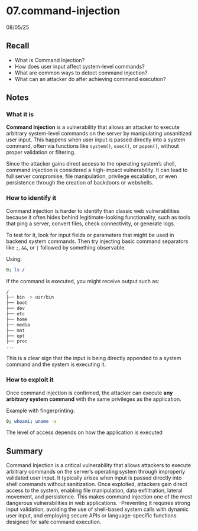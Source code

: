 # 07.command-injection

08/05/25

## Recall

- What is Command Injection?
- How does user input affect system-level commands?
- What are common ways to detect command injection?
- What can an attacker do after achieving command execution?

## Notes

### What it is

**Command Injection** is a vulnerability that allows an attacker to execute arbitrary system-level commands on the server by manipulating unsanitized user input. This happens when user input is passed directly into a system command, often via functions like `system()`, `exec()`, or `popen()`, without proper validation or filtering.

Since the attacker gains direct access to the operating system’s shell, command injection is considered a high-impact vulnerability. It can lead to full server compromise, file manipulation, privilege escalation, or even persistence through the creation of backdoors or webshells.

### How to identify it

Command injection is harder to identify than classic web vulnerabilities because it often hides behind legitimate-looking functionality, such as tools that ping a server, convert files, check connectivity, or generate logs.

To test for it, look for input fields or parameters that might be used in backend system commands. Then try injecting basic command separators like `;`, `&&`, or `|` followed by something observable.

Using:

```bash
0; ls /
```

If the command is executed, you might receive output such as:

```bash
/
├── bin -> usr/bin
├── boot
├── dev
├── etc
├── home
├── media
├── mnt
├── opt
├── proc
...

```

This is a clear sign that the input is being directly appended to a system command and the system is executing it.

### How to exploit it

Once command injection is confirmed, the attacker can execute **any arbitrary system command** with the same privileges as the application.

Example with fingerprinting:

```bash
0; whoami; uname -a
```

The level of access depends on how the application is executed

## Summary

Command Injection is a critical vulnerability that allows attackers to execute arbitrary commands on the server’s operating system through improperly validated user input. It typically arises when input is passed directly into shell commands without sanitization. Once exploited, attackers gain direct access to the system, enabling file manipulation, data exfiltration, lateral movement, and persistence. This makes command injection one of the most dangerous vulnerabilities in web applications. -Preventing it requires strong input validation, avoiding the use of shell-based system calls with dynamic user input, and employing secure APIs or language-specific functions designed for safe command execution.